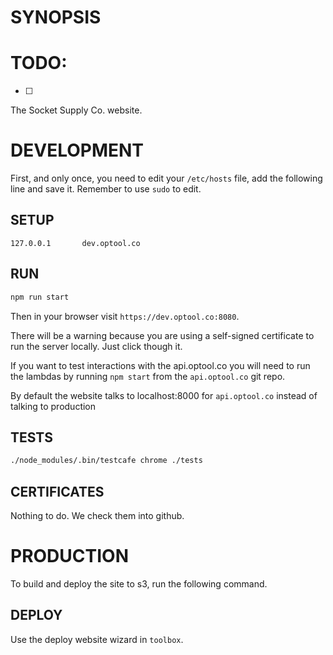 # SYNOPSIS

# TODO:

 - [ ]

The Socket Supply Co. website.

# DEVELOPMENT

First, and only once, you need to edit your `/etc/hosts` file,
add the following line and save it. Remember to use `sudo` to edit.

## SETUP

```
127.0.0.1       dev.optool.co
```

## RUN

```bash
npm run start
```

Then in your browser visit `https://dev.optool.co:8080`.

There will be a warning because you are using a self-signed
certificate to run the server locally. Just click though it.

If you want to test interactions with the api.optool.co you
will need to run the lambdas by running `npm start` from
the `api.optool.co` git repo.

By default the website talks to localhost:8000 for `api.optool.co`
instead of talking to production

## TESTS

```bash
./node_modules/.bin/testcafe chrome ./tests
```

## CERTIFICATES

Nothing to do. We check them into github.

# PRODUCTION

To build and deploy the site to s3, run the following command.

## DEPLOY

Use the deploy website wizard in `toolbox`.
